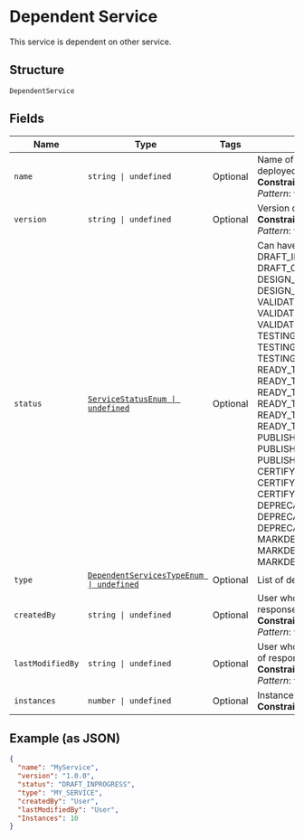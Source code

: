 
# Dependent Service

This service is dependent on other service.

## Structure

`DependentService`

## Fields

| Name | Type | Tags | Description |
|  --- | --- | --- | --- |
| `name` | `string \| undefined` | Optional | Name of the service needs to be deployed.<br>**Constraints**: *Maximum Length*: `64`, *Pattern*: `^[a-zA-Z0-9\-_]+$` |
| `version` | `string \| undefined` | Optional | Version of the service being used.<br>**Constraints**: *Maximum Length*: `10`, *Pattern*: `^[0-9\.]+$` |
| `status` | [`ServiceStatusEnum \| undefined`](../../doc/models/service-status-enum.md) | Optional | Can have any value as - DRAFT_INPROGRESS, DRAFT_COMPLETE, DESIGN_INPROGRESS, DESIGN_FAILED, DESIGN_COMPLETED, VALIDATION_INPROGRESS,  VALIDATION_FAILED, VALIDATION_COMPLETED, TESTING_INPROGRESS, TESTING_FAILED, TESTING_COMPLETED, READY_TO_USE_INPROGRESS, READY_TO_USE_FAILED, READY_TO_USE_COMPLETED, READY_TO_PRIVATE_USE_INPROGRESS, READY_TO_PRIVATE_USE_FAILED, READY_TO_PRIVATE_USE_COMPLETED,  PUBLISH_INPROGRESS,  PUBLISH_FAILED,  PUBLISH_COMPLETED,  CERTIFY_INPROGRESS,  CERTIFY_FAILED, CERTIFY_COMPLETED, DEPRECATE_INPROGRESS,  DEPRECATE_FAILED, DEPRECATE_COMPLETED, MARKDELETE_INPROGRESS, MARKDELETE_FAILED, MARKDELETE_COMPLETED. |
| `type` | [`DependentServicesTypeEnum \| undefined`](../../doc/models/dependent-services-type-enum.md) | Optional | List of dependent services type. |
| `createdBy` | `string \| undefined` | Optional | User who created the service. Part of response only.<br>**Constraints**: *Maximum Length*: `32`, *Pattern*: `^[a-zA-Z0-9\-_]+$` |
| `lastModifiedBy` | `string \| undefined` | Optional | User who last modified the service. Part of response only.<br>**Constraints**: *Maximum Length*: `32`, *Pattern*: `^[a-zA-Z0-9\-_]+$` |
| `instances` | `number \| undefined` | Optional | Instances of a service.<br>**Constraints**: `<= 1024` |

## Example (as JSON)

```json
{
  "name": "MyService",
  "version": "1.0.0",
  "status": "DRAFT_INPROGRESS",
  "type": "MY_SERVICE",
  "createdBy": "User",
  "lastModifiedBy": "User",
  "Instances": 10
}
```

